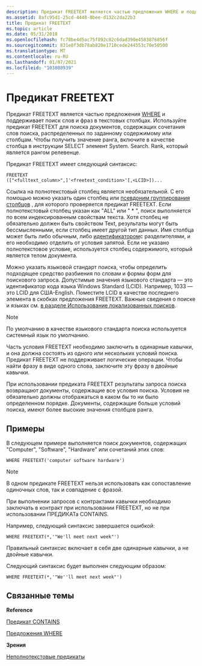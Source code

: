 ```yaml
---
description: Предикат FREETEXT является частью предложения WHERE и поддерживает поиск слов и фраз в текстовых столбцах.
ms.assetid: 8afc95d1-25cd-4448-8bee-d132c2da22b3
title: Предикат FREETEXT
ms.topic: article
ms.date: 05/31/2018
ms.openlocfilehash: fc78be4d5ac75f892c82c6dad390e4583876856f
ms.sourcegitcommit: 831e8f3db78ab820e1710cede244553c70e50500
ms.translationtype: MT
ms.contentlocale: ru-RU
ms.lasthandoff: 01/07/2021
ms.locfileid: "103808939"
---
```

# <a name="freetext-predicate"></a>Предикат FREETEXT

Предикат FREETEXT является частью предложения [WHERE](-search-sql-where.md) и поддерживает поиск слов и фраз в текстовых столбцах. Используйте предикат FREETEXT для поиска документов, содержащих сочетания слов поиска, распределенных по заданному содержимому или столбцам. Чтобы получить значение ранга, включите в качестве столбца в инструкции SELECT элемент System. Search. Rank, который является рангом релевенце.

Предикат FREETEXT имеет следующий синтаксис:


```
FREETEXT
(["<fulltext_column>",]'<freetext_condition>'[,<LCID>])...
```



Ссылка на полнотекстовый столбец является необязательной. С его помощью можно указать один столбец или [псевдоним группирования столбцов](-search-sql-with-as.md) , для которого проверяется предикат FREETEXT. Если полнотекстовый столбец указан как "ALL" или " \* ", поиск выполняется по всем индексированным свойствам текста. Хотя столбец не обязательно должен быть свойством Text, результаты могут быть бессмысленными, если столбец имеет другой тип данных. Имя столбца может быть либо обычным, либо [идентификатором](-search-sql-identifiers.md)с разделителями, и его необходимо отделить от условия запятой. Если не указано полнотекстовое условие, используется столбец содержимого, который является телом документа.

Можно указать языковой стандарт поиска, чтобы определить подходящее средство разбиения по словам и формы форм для поискового запроса. Допустимые значения языкового стандарта — это идентификатор кода языка Windows Standard (LCID). Например, 1033 — это LCID для США-English. Поместите LCID в качестве последнего элемента в скобках предложения FREETEXT. Важные сведения о поиске и языках см. [в разделе Использование локализованных поисков](-search-sql-usinglocsearches.md).

> [!Note]  
> По умолчанию в качестве языкового стандарта поиска используется системный язык по умолчанию.

 

Часть условия FREETEXT необходимо заключить в одинарные кавычки, и она должна состоять из одного или нескольких условий поиска. Предикат FREETEXT не поддерживает логические операции. Чтобы найти фразу в виде одного слова, заключите эту фразу в двойные кавычки.

При использовании предиката FREETEXT результаты запроса поиска возвращают документы, содержащие все условия поиска. Условия не обязательно должны отображаться в каком бы то ни было определенном порядке. Документы, содержащие больше условий поиска, имеют более высокие значения столбцов ранга.

## <a name="examples"></a>Примеры

В следующем примере выполняется поиск документов, содержащих "Computer", "Software", "Hardware" или сочетаний этих слов:


```
WHERE FREETEXT('computer software hardware')
```



> [!Note]  
> В одном предикате FREETEXT нельзя использовать как сопоставление одиночных слов, так и совпадение с фразой.

 

При выполнении запросов с контрактами кавычки необходимо заключать в контракт при использовании FREETEXT, но не при использовании ПРЕДИКАТа CONTAINS.

Например, следующий синтаксис завершается ошибкой:


```
WHERE FREETEXT(*,'"We'll meet next week"')
```



Правильный синтаксис включает в себя две одинарные кавычки, а не двойные кавычки.

Следующий синтаксис будет выполнен следующим образом:


```
WHERE FREETEXT(*,'"We''ll meet next week"')
```



## <a name="related-topics"></a>Связанные темы

<dl> <dt>

**Reference**
</dt> <dt>

[Предикат CONTAINS](-search-sql-contains.md)
</dt> <dt>

[Предложения WHERE](-search-sql-where.md)
</dt> <dt>

**Зрения**
</dt> <dt>

[Неполнотекстовые предикаты](-search-sql-nonfulltextpredicates.md)
</dt> </dl>

 

 



